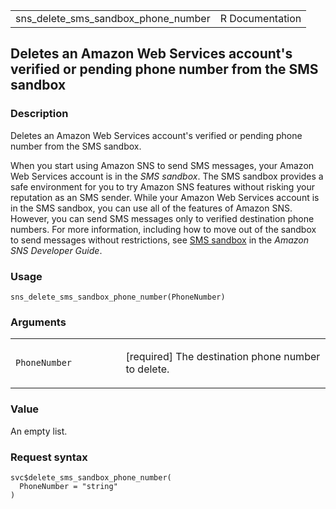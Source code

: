 <table style="width: 100%;">
<tbody>
<tr class="odd">
<td>sns_delete_sms_sandbox_phone_number</td>
<td style="text-align: right;">R Documentation</td>
</tr>
</tbody>
</table>

## Deletes an Amazon Web Services account's verified or pending phone number from the SMS sandbox

### Description

Deletes an Amazon Web Services account's verified or pending phone
number from the SMS sandbox.

When you start using Amazon SNS to send SMS messages, your Amazon Web
Services account is in the *SMS sandbox*. The SMS sandbox provides a
safe environment for you to try Amazon SNS features without risking your
reputation as an SMS sender. While your Amazon Web Services account is
in the SMS sandbox, you can use all of the features of Amazon SNS.
However, you can send SMS messages only to verified destination phone
numbers. For more information, including how to move out of the sandbox
to send messages without restrictions, see [SMS
sandbox](https://docs.aws.amazon.com/sns/latest/dg/sns-sms-sandbox.html)
in the *Amazon SNS Developer Guide*.

### Usage

    sns_delete_sms_sandbox_phone_number(PhoneNumber)

### Arguments

<table>
<colgroup>
<col style="width: 35%" />
<col style="width: 65%" />
</colgroup>
<tbody>
<tr class="odd">
<td><code
id="sns_delete_sms_sandbox_phone_number_:_PhoneNumber">PhoneNumber</code></td>
<td><p>[required] The destination phone number to delete.</p></td>
</tr>
</tbody>
</table>

### Value

An empty list.

### Request syntax

    svc$delete_sms_sandbox_phone_number(
      PhoneNumber = "string"
    )
